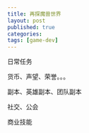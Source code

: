 ```yaml
---
title: 再探魔兽世界
layout: post
published: true
categories:
tags: [game-dev]
---
```


日常任务

货币、声望、荣誉。。。

副本、英雄副本、团队副本

社交、公会

商业技能
